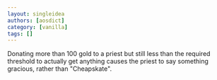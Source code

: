 ```yaml
---
layout: singleidea
authors: [aosdict]
category: [vanilla]
tags: []
---
```

Donating more than 100 gold to a priest but still less than the required threshold to actually get anything causes the priest to say something gracious, rather than "Cheapskate".
